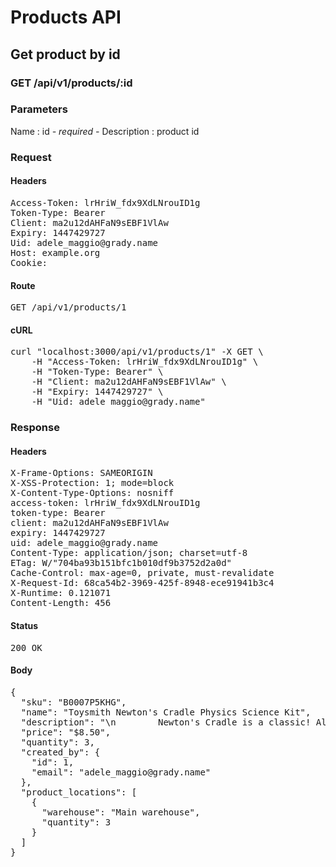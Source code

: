 # Products API

## Get product by id

### GET /api/v1/products/:id

### Parameters

Name : id *- required -*
Description : product id

### Request

#### Headers

<pre>Access-Token: lrHriW_fdx9XdLNrouID1g
Token-Type: Bearer
Client: ma2u12dAHFaN9sEBF1VlAw
Expiry: 1447429727
Uid: adele_maggio@grady.name
Host: example.org
Cookie: </pre>

#### Route

<pre>GET /api/v1/products/1</pre>

#### cURL

<pre class="request">curl &quot;localhost:3000/api/v1/products/1&quot; -X GET \
	-H &quot;Access-Token: lrHriW_fdx9XdLNrouID1g&quot; \
	-H &quot;Token-Type: Bearer&quot; \
	-H &quot;Client: ma2u12dAHFaN9sEBF1VlAw&quot; \
	-H &quot;Expiry: 1447429727&quot; \
	-H &quot;Uid: adele_maggio@grady.name&quot;</pre>

### Response

#### Headers

<pre>X-Frame-Options: SAMEORIGIN
X-XSS-Protection: 1; mode=block
X-Content-Type-Options: nosniff
access-token: lrHriW_fdx9XdLNrouID1g
token-type: Bearer
client: ma2u12dAHFaN9sEBF1VlAw
expiry: 1447429727
uid: adele_maggio@grady.name
Content-Type: application/json; charset=utf-8
ETag: W/&quot;704ba93b151bfc1b010df9b3752d2a0d&quot;
Cache-Control: max-age=0, private, must-revalidate
X-Request-Id: 68ca54b2-3969-425f-8948-ece91941b3c4
X-Runtime: 0.121071
Content-Length: 456</pre>

#### Status

<pre>200 OK</pre>

#### Body

<pre>{
  "sku": "B0007P5KHG",
  "name": "Toysmith Newton's Cradle Physics Science Kit",
  "description": "\n        Newton's Cradle is a classic! Also known as balance balls, \n        these steel balls keep you entertained throughout the day. Pull back \n        one or more of the balls and let them drop down.\n      ",
  "price": "$8.50",
  "quantity": 3,
  "created_by": {
    "id": 1,
    "email": "adele_maggio@grady.name"
  },
  "product_locations": [
    {
      "warehouse": "Main warehouse",
      "quantity": 3
    }
  ]
}</pre>
